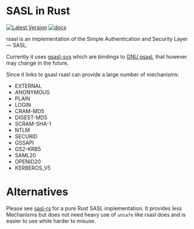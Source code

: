 # SASL in Rust

[![Latest Version]][crates.io] [![docs]][docs.rs]

rsasl is an implementation of the Simple Authentication and Security Layer — SASL.

Currently it uses [gsasl-sys](https://crates.io/crates/gsasl-sys) which are bindings to [GNU gsasl](https://www.gnu.org/software/gsasl), that however may change in the future.

Since it links to gsasl rsasl can provide a large number of mechanisms:
- EXTERNAL
- ANONYMOUS
- PLAIN
- LOGIN
- CRAM-MD5
- DIGEST-MD5
- SCRAM-SHA-1
- NTLM
- SECURID
- GSSAPI
- GS2-KRB5
- SAML20
- OPENID20
- KERBEROS_V5


# Alternatives

Please see [sasl-rs](https://gitlab.com/lumi/sasl-rs) for a pure Rust SASL
implementation. It provides less Mechanisms but does not need heavy use of
`unsafe` like rsasl does and is easier to use while harder to misuse.



[Latest Version]: https://img.shields.io/crates/v/rsasl.svg
[crates.io]: https://crates.io/crates/rsasl
[docs]: https://docs.rs/rsasl/badge.svg
[docs.rs]: https://docs.rs/rsasl/
